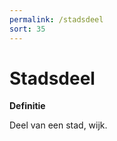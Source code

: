 ```yaml
---
permalink: /stadsdeel
sort: 35
---
```


Stadsdeel
=========

**Definitie**

Deel van een stad, wijk.
